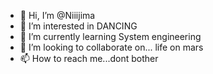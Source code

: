 - 👋 Hi, I’m @Niiijima
- 👀 I’m interested in DANCING
- 🌱 I’m currently learning System engineering
- 💞️ I’m looking to collaborate on... life on mars
- 📫 How to reach me...dont bother

<!---
Niiijima/Niiijima is a ✨ special ✨ repository because its `README.md` (this file) appears on your GitHub profile.
You can click the Preview link to take a look at your changes.
--->
